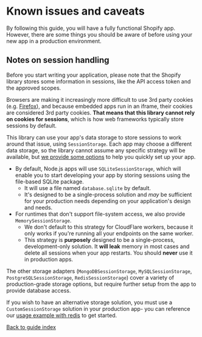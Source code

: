 # Known issues and caveats

By following this guide, you will have a fully functional Shopify app. However, there are some things you should be aware of before using your new app in a production environment.

## Notes on session handling

Before you start writing your application, please note that the Shopify library stores some information in sessions, like the API access token and the approved scopes.

Browsers are making it increasingly more difficult to use 3rd party cookies (e.g. [Firefox](https://developer.mozilla.org/en-US/docs/Mozilla/Add-ons/WebExtensions/API/cookies#tracking_protection)), and because embedded apps run in an iframe, their cookies are considered 3rd party cookies. **That means that this library cannot rely on cookies for sessions**, which is how web frameworks typically store sessions by default.

This library can use your app's data storage to store sessions to work around that issue, using `SessionStorage`.
Each app may choose a different data storage, so the library cannot assume any specific strategy will be available, but [we provide some options](../src/session-storage/README.md) to help you quickly set up your app.

- By default, Node.js apps will use `SQLiteSessionStorage`, which will enable you to start developing your app by storing sessions using the file-based SQLite package.
  - It will use a file named `database.sqlite` by default.
  - It's designed to be a single-process solution and _may_ be sufficient for your production needs depending on your application's design and needs.
- For runtimes that don't support file-system access, we also provide `MemorySessionStorage`.
  - We don't default to this strategy for CloudFlare workers, because it only works if you're running all your endpoints on the same worker.
  - This strategy is **purposely** designed to be a single-process, development-only solution. It **will leak** memory in most cases and delete all sessions when your app restarts. You should **never** use it in production apps.

The other storage adapters (`MongoDBSessionStorage`, `MySQLSessionStorage`, `PostgreSQLSessionStorage`, `RedisSessionStorage`) cover a variety of production-grade storage options, but require further setup from the app to provide database access.

If you wish to have an alternative storage solution, you must use a `CustomSessionStorage` solution in your production app- you can reference our [usage example with redis](usage/customsessions.md) to get started.

[Back to guide index](../README.md)
